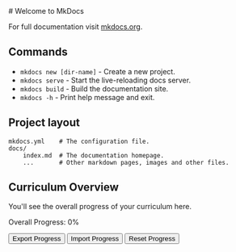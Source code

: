<link rel="stylesheet" href="css/style.css">
<script src="js/script.js"></script>
# Welcome to MkDocs


For full documentation visit [mkdocs.org](https://www.mkdocs.org).

## Commands

- `mkdocs new [dir-name]` - Create a new project.
- `mkdocs serve` - Start the live-reloading docs server.
- `mkdocs build` - Build the documentation site.
- `mkdocs -h` - Print help message and exit.

## Project layout

    mkdocs.yml    # The configuration file.
    docs/
        index.md  # The documentation homepage.
        ...       # Other markdown pages, images and other files.

## Curriculum Overview

You'll see the overall progress of your curriculum here.

<div id="overall-container">
<span>Overall Progress: <span id="overall-percentage">0%</span></span>

  <div class="progress-bar"><div id="overall-bar"></div></div>
</div>

<div id="curriculum"></div>

<button id="exportBtn">Export Progress</button>
<button id="importBtn">Import Progress</button>
<button id="resetBtn">Reset Progress</button>

<!-- Buttons -->
